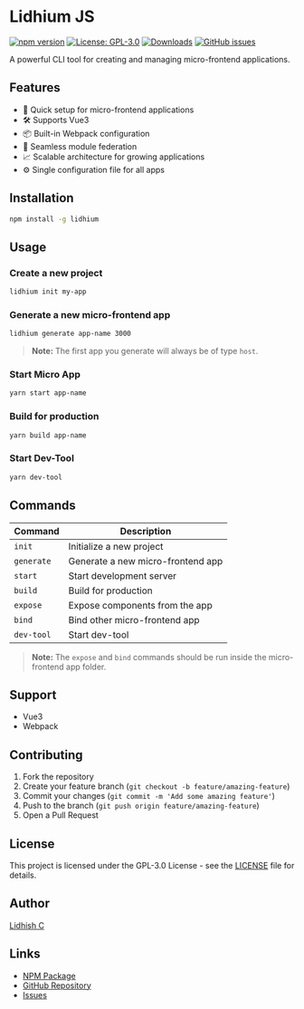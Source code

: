 # Lidhium JS

[![npm version](https://img.shields.io/npm/v/lidhium.svg)](https://www.npmjs.com/package/lidhium)
[![License: GPL-3.0](https://img.shields.io/badge/License-GPL%20v3-blue.svg)](https://www.gnu.org/licenses/gpl-3.0)
[![Downloads](https://img.shields.io/npm/dm/lidhium.svg)](https://www.npmjs.com/package/lidhium)
[![GitHub issues](https://img.shields.io/github/issues/lidhishc/lidhiumjs)](https://github.com/lidhishc/lidhiumjs/issues)

A powerful CLI tool for creating and managing micro-frontend applications.

## Features

- 🚀 Quick setup for micro-frontend applications
- 🛠 Supports Vue3
- 📦 Built-in Webpack configuration
- 🔄 Seamless module federation
- 📈 Scalable architecture for growing applications
- ⚙️ Single configuration file for all apps

## Installation

```bash
npm install -g lidhium
```

## Usage

### Create a new project

```bash
lidhium init my-app
```

### Generate a new micro-frontend app

```bash
lidhium generate app-name 3000
```

> **Note:** The first app you generate will always be of type `host`.

### Start Micro App

```bash
yarn start app-name
```

### Build for production

```bash
yarn build app-name
```

### Start Dev-Tool

```bash
yarn dev-tool
```

## Commands

| Command    | Description                       |
| ---------- | --------------------------------- |
| `init`     | Initialize a new project          |
| `generate` | Generate a new micro-frontend app |
| `start`    | Start development server          |
| `build`    | Build for production              |
| `expose`   | Expose components from the app    |
| `bind`     | Bind other micro-frontend app     |
| `dev-tool` | Start dev-tool                    |

> **Note:** The `expose` and `bind` commands should be run inside the micro-frontend app folder.

## Support

- Vue3
- Webpack

## Contributing

1. Fork the repository
2. Create your feature branch (`git checkout -b feature/amazing-feature`)
3. Commit your changes (`git commit -m 'Add some amazing feature'`)
4. Push to the branch (`git push origin feature/amazing-feature`)
5. Open a Pull Request

## License

This project is licensed under the GPL-3.0 License - see the [LICENSE](LICENSE) file for details.

## Author

[Lidhish C](https://github.com/lidhishc)

## Links

- [NPM Package](https://www.npmjs.com/package/lidhium)
- [GitHub Repository](https://github.com/lidhishc/lidhium)
- [Issues](https://github.com/lidhishc/lidhium/issues)
